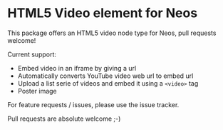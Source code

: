 HTML5 Video element for Neos
============================

This package offers an HTML5 video node type for Neos, pull requests welcome!

Current support:

* Embed video in an iframe by giving a url
* Automatically converts YouTube video web url to embed url
* Upload a list serie of videos and embed it using a `<video>` tag
* Poster image
 
For feature requests / issues, please use the issue tracker.

Pull requests are absolute welcome ;-)
